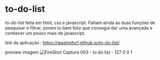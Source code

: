 # to-do-list

to-do-list feita em html, css e javascript. Faltam ainda as duas funções de pesquisar e filtrar, porem to bem feliz que consegui dar uma avançada e conhecer um pouco mais de javascript.

link da aplicação : https://washinho1.github.io/to-do-list/

preview imagem
![FireShot Capture 003 - to do list - 127 0 0 1](https://user-images.githubusercontent.com/93236829/205148247-063a3291-719e-4e7a-bf18-3e69c678d18d.png)
